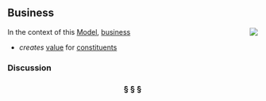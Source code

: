 ## Business

<img src="https://rawgithub.com/nikboyd/sample-domain/master/images/business.svg" align="right"/>

In the context of this [Model](model.md), [business](https://github.com/nikboyd/sample-domain/blob/master/business.md)

* <i>creates</i> [value](https://github.com/nikboyd/sample-domain/blob/master/value.md) for [constituents](https://github.com/nikboyd/sample-domain/blob/master/constituent.md)

### Discussion



<h3 align="center"><b>&sect; &sect; &sect;</b></h3>
